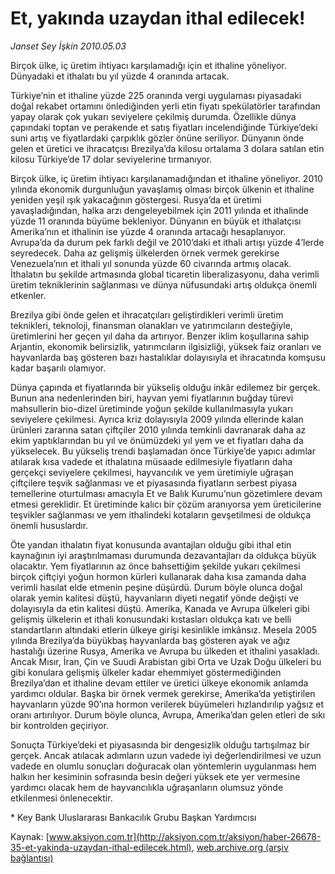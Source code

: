 # Et, yakında uzaydan ithal edilecek!

*Janset Sey İşkin 2010.05.03*

<font class="agenda2NewsSpot">
 Birçok ülke, iç üretim ihtiyacı karşılamadığı için et ithaline yöneliyor. Dünyadaki et ithalatı bu yıl yüzde 4 oranında artacak.
</font>
<font class="newsDetail">
 <p class="MsoNormal">
  Türkiye’nin et ithaline yüzde 225 oranında vergi uygulaması piyasadaki doğal rekabet ortamını önlediğinden yerli etin fiyatı spekülatörler tarafından yapay olarak çok yukarı seviyelere çekilmiş durumda. Özellikle dünya çapındaki toptan ve perakende et satış fiyatları incelendiğinde Türkiye’deki suni artış ve fiyatlardaki çarpıklık gözler önüne seriliyor. Dünyanın önde gelen et üretici ve ihracatçısı Brezilya’da kilosu ortalama 3 dolara satılan etin kilosu Türkiye’de 17 dolar seviyelerine tırmanıyor.
 </p>
 <p class="MsoNormal">
  Birçok ülke, iç üretim ihtiyacı karşılanamadığından et ithaline yöneliyor. 2010 yılında ekonomik durgunluğun yavaşlamış olması birçok ülkenin et ithaline yeniden yeşil ışık yakacağının göstergesi. Rusya’da et üretimi yavaşladığından, halka arzı dengeleyebilmek için 2011 yılında et ithalinde yüzde 11 oranında büyüme bekleniyor. Dünyanın en büyük et ithalatçısı Amerika’nın et ithalinin ise yüzde 4 oranında artacağı hesaplanıyor. Avrupa’da da durum pek farklı değil ve 2010’daki et ithali artışı yüzde 4’lerde seyredecek. Daha az gelişmiş ülkelerden örnek vermek gerekirse Venezuela’nın et ithali yıl sonunda yüzde 60 civarında artmış olacak. İthalatın bu şekilde artmasında global ticaretin liberalizasyonu, daha verimli üretim tekniklerinin sağlanması ve dünya nüfusundaki artış oldukça önemli etkenler.
 </p>
 <p class="MsoNormal">
  Brezilya gibi önde gelen et ihracatçıları geliştirdikleri verimli üretim teknikleri, teknoloji, finansman olanakları ve yatırımcıların desteğiyle, üretimlerini her geçen yıl daha da artırıyor. Benzer iklim koşullarına sahip Arjantin, ekonomik belirsizlik, yatırımcıların ilgisizliği, yüksek faiz oranları ve hayvanlarda baş gösteren bazı hastalıklar dolayısıyla et ihracatında komşusu kadar başarılı olamıyor.
 </p>
 <p class="MsoNormal">
  Dünya çapında et fiyatlarında bir yükseliş olduğu inkâr edilemez bir gerçek. Bunun ana nedenlerinden biri, hayvan yemi fiyatlarının buğday türevi mahsullerin bio-dizel üretiminde yoğun şekilde kullanılmasıyla yukarı seviyelere çekilmesi. Ayrıca kriz dolayısıyla 2009 yılında ellerinde kalan ürünleri zararına satan çiftçiler 2010 yılında temkinli davranarak daha az ekim yaptıklarından bu yıl ve önümüzdeki yıl yem ve et fiyatları daha da yükselecek. Bu yükseliş trendi başlamadan önce Türkiye’de yapıcı adımlar atılarak kısa vadede et ithalatına müsaade edilmesiyle fiyatların daha gerçekçi seviyelere çekilmesi, hayvancılık ve yem üretimiyle uğraşan çiftçilere teşvik sağlanması ve
  <span>
  </span>
  et piyasasında fiyatların serbest piyasa temellerine oturtulması amacıyla Et ve Balık Kurumu’nun gözetimlere devam etmesi gereklidir. Et üretiminde kalıcı bir çözüm aranıyorsa yem üreticilerine teşvikler sağlanması ve yem ithalindeki kotaların gevşetilmesi de oldukça önemli hususlardır.
 </p>
 <p class="MsoNormal">
  Öte yandan ithalatın fiyat konusunda avantajları olduğu gibi ithal etin kaynağının iyi araştırılmaması durumunda dezavantajları da oldukça büyük olacaktır. Yem fiyatlarının az önce bahsettiğim şekilde yukarı çekilmesi birçok çiftçiyi yoğun hormon kürleri kullanarak daha kısa zamanda daha verimli hasılat elde etmenin peşine düşürdü. Durum böyle olunca doğal olarak yemin kalitesi düştü, hayvanların diyeti negatif yönde değişti ve dolayısıyla da etin kalitesi düştü. Amerika, Kanada ve Avrupa ülkeleri gibi gelişmiş ülkelerin et ithali konusundaki kıstasları oldukça katı ve belli standartların altındaki etlerin ülkeye girişi kesinlikle imkânsız. Mesela 2005 yılında Brezilya’da büyükbaş hayvanlarda
  <span>
  </span>
  baş gösteren ayak ve ağız hastalığı üzerine Rusya, Amerika ve Avrupa bu ülkeden et ithalini yasakladı.
  <span>
  </span>
  Ancak Mısır, İran, Çin ve Suudi Arabistan gibi Orta ve Uzak Doğu ülkeleri bu gibi konulara gelişmiş ülkeler kadar ehemmiyet göstermediğinden Brezilya’dan et ithaline devam ettiler ve üretici ülkeye ekonomik anlamda yardımcı oldular.
  <span>
  </span>
  Başka bir örnek vermek gerekirse, Amerika’da yetiştirilen hayvanların yüzde 90’ına hormon verilerek büyümeleri hızlandırılıp yağsız et oranı artırılıyor. Durum böyle olunca, Avrupa, Amerika’dan gelen etleri de sıkı bir kontrolden geçiriyor.
 </p>
 <p class="MsoNormal">
  Sonuçta Türkiye’deki et piyasasında bir dengesizlik olduğu tartışılmaz bir gerçek. Ancak atılacak adımların uzun vadede iyi değerlendirilmesi ve uzun vadede en olumlu sonuçları doğuracak olan yöntemlerin uygulanması hem halkın her kesiminin sofrasında besin değeri yüksek ete yer vermesine yardımcı olacak hem de hayvancılıkla uğraşanların olumsuz yönde etkilenmesi önlenecektir.
 </p>
 <p class="MsoNormal">
  * Key Bank Uluslararası Bankacılık Grubu Başkan Yardımcısı
 </p>
</font>

Kaynak: [www.aksiyon.com.tr](http://aksiyon.com.tr/aksiyon/haber-26678-35-et-yakinda-uzaydan-ithal-edilecek.html), [web.archive.org (arşiv bağlantısı)](http://web.archive.org/web/20101120084834/http://aksiyon.com.tr/aksiyon/haber-26678-35-et-yakinda-uzaydan-ithal-edilecek.html)
